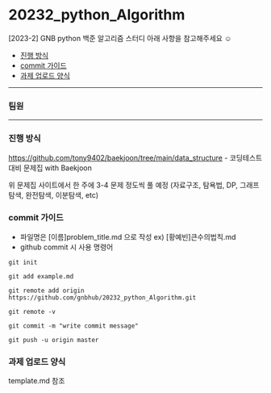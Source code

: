 # 20232_python_Algorithm
[2023-2] GNB python 백준 알고리즘 스터디
아래 사항을 참고해주세요 ☺️

- [진행 방식](#진행-방식)
- [commit 가이드](#commit-가이드)
- [과제 업로드 양식](#과제-업로드-양식)
  
---


### 팀원

----

### 진행 방식
https://github.com/tony9402/baekjoon/tree/main/data_structure - 코딩테스트 대비 문제집 with Baekjoon

위 문제집 사이트에서 한 주에 3-4 문제 정도씩 풀 예정 (자료구조, 탐욕법, DP, 그래프탐색, 완전탐색, 이분탐색, etc)

### commit 가이드

- 파일명은 [이름]problem_title.md 으로 작성 ex) [황예빈]큰수의법칙.md
- github commit 시 사용 명령어
  
`git init` 
<br>


`git add example.md`
<br>


`git remote add origin https://github.com/gnbhub/20232_python_Algorithm.git`
<br>


`git remote -v`
<br>


`git commit -m "write commit message"`
<br>


`git push -u origin master`


### 과제 업로드 양식 

template.md 참조 







